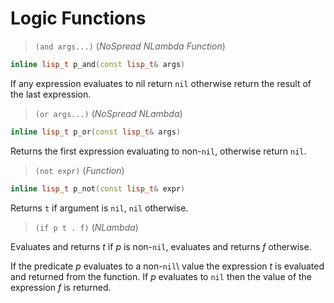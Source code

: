 # Logic Functions

> `(and args...)` (_NoSpread NLambda Function_)

```cpp
inline lisp_t p_and(const lisp_t& args)
```

If any expression evaluates to nil return `nil` otherwise return the
result of the last expression.

> `(or args...)` (_NoSpread NLambda_)

```cpp
inline lisp_t p_or(const lisp_t& args)
```

Returns the first expression evaluating to non-`nil`, otherwise
return `nil`.

> `(not expr)` (_Function_)

```cpp
inline lisp_t p_not(const lisp_t& expr)
```

Returns `t` if argument is `nil`, `nil` otherwise.

> `(if p t . f)` (_NLambda_)

Evaluates and returns _t_ if _p_ is non-`nil`, evaluates and returns
_f_ otherwise.

If the predicate _p_ evaluates to a non-`nil`\ value the expression
_t_ is evaluated and returned from the function. If _p_ evaluates to
`nil` then the value of the expression _f_ is returned.
